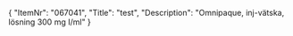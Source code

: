 {
  "ItemNr": "067041",
  "Title": "test",
  "Description": "Omnipaque, inj-vätska, lösning 300 mg I/ml"
}